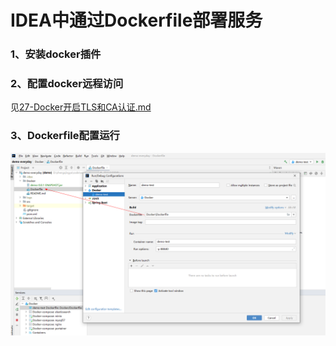 # IDEA中通过Dockerfile部署服务

### 1、安装docker插件

### 2、配置docker远程访问

见[27-Docker开启TLS和CA认证.md](27-Docker开启TLS和CA认证.md)

### 3、Dockerfile配置运行

![img.png](images/idea-dockerfile-config.png)

